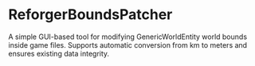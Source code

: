 # ReforgerBoundsPatcher
 A simple GUI-based tool for modifying GenericWorldEntity world bounds inside game files. Supports automatic conversion from km to meters and ensures existing data integrity.
